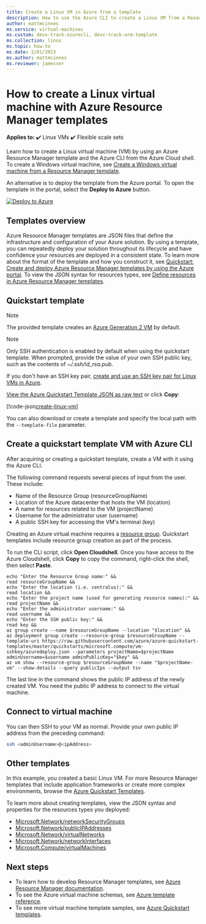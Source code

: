 ```yaml
---
title: Create a Linux VM in Azure from a template 
description: How to use the Azure CLI to create a Linux VM from a Resource Manager template
author: mattmcinnes
ms.service: virtual-machines
ms.custom: devx-track-azurecli, devx-track-arm-template
ms.collection: linux
ms.topic: how-to
ms.date: 2/01/2023
ms.author: mattmcinnes
ms.reviewer: jamesser
---
```

# How to create a Linux virtual machine with Azure Resource Manager templates

**Applies to:** :heavy_check_mark: Linux VMs :heavy_check_mark: Flexible scale sets 

Learn how to create a Linux virtual machine (VM) by using an Azure Resource Manager template and the Azure CLI from the Azure Cloud shell. To create a Windows virtual machine, see [Create a Windows virtual machine from a Resource Manager template](../windows/ps-template.md).

An alternative is to deploy the template from the Azure portal. To open the template in the portal, select the **Deploy to Azure** button.

[![Deploy to Azure](../../media/template-deployments/deploy-to-azure.png)](https://portal.azure.com/#create/Microsoft.Template/uri/https%3A%2F%2Fraw.githubusercontent.com%2FAzure%2Fazure-quickstart-templates%2Fmaster%2Fquickstarts%2Fmicrosoft.compute%2Fvm-sshkey%2Fazuredeploy.json)

## Templates overview

Azure Resource Manager templates are JSON files that define the infrastructure and configuration of your Azure solution. By using a template, you can repeatedly deploy your solution throughout its lifecycle and have confidence your resources are deployed in a consistent state. To learn more about the format of the template and how you construct it, see [Quickstart: Create and deploy Azure Resource Manager templates by using the Azure portal](../../azure-resource-manager/templates/quickstart-create-templates-use-the-portal.md). To view the JSON syntax for resources types, see [Define resources in Azure Resource Manager templates](/azure/templates/microsoft.compute/allversions).

## Quickstart template

>[!NOTE] 
> The provided template creates an [Azure Generation 2 VM](../generation-2.md) by default.

>[!NOTE]
> Only SSH authentication is enabled by default when using the quickstart template. When prompted, provide the value of your own SSH public key, such as the contents of *~/.ssh/id_rsa.pub*.
>
> If you don't have an SSH key pair, [create and use an SSH key pair for Linux VMs in Azure](mac-create-ssh-keys.md). 

[View the Azure Quickstart Template JSON as raw text]((https://raw.githubusercontent.com/Azure/azure-quickstart-templates/master/quickstarts/microsoft.compute/vm-sshkey/azuredeploy.json)) or click **Copy**:

[!code-json[create-linux-vm](~/quickstart-templates/quickstarts/microsoft.compute/vm-sshkey/azuredeploy.json)]

You can also download or create a template and specify the local path with the `--template-file` parameter.

## Create a quickstart template VM with Azure CLI

After acquiring or creating a quickstart template, create a VM with it using the Azure CLI. 

The following command requests several pieces of input from the user. These include:
- Name of the Resource Group (resourceGroupName)
- Location of the Azure datacenter that hosts the VM (location)
- A name for resources related to the VM (projectName)
- Username for the administrator user (username)
- A public SSH key for accessing the VM's terminal (key)

Creating an Azure virtual machine requires a [resource group](./../../azure-resource-manager/management/manage-resource-groups-portal.md). Quickstart templates include resource group creation as part of the process. 

To run the CLI script, click **Open Cloudshell**. Once you have access to the Azure Cloudshell, click **Copy** to copy the command, right-click the shell, then select **Paste**.

```azurecli-interactive
echo "Enter the Resource Group name:" &&
read resourceGroupName &&
echo "Enter the location (i.e. centralus):" &&
read location &&
echo "Enter the project name (used for generating resource names):" &&
read projectName &&
echo "Enter the administrator username:" &&
read username &&
echo "Enter the SSH public key:" &&
read key &&
az group create --name $resourceGroupName --location "$location" &&
az deployment group create --resource-group $resourceGroupName --template-uri https://raw.githubusercontent.com/azure/azure-quickstart-templates/master/quickstarts/microsoft.compute/vm-sshkey/azuredeploy.json --parameters projectName=$projectName adminUsername=$username adminPublicKey="$key" &&
az vm show --resource-group $resourceGroupName --name "$projectName-vm" --show-details --query publicIps --output tsv
```

The last line in the command shows the public IP address of the newly created VM. You need the public IP address to connect to the virtual machine. 

## Connect to virtual machine

You can then SSH to your VM as normal. Provide your own public IP address from the preceding command:

```bash
ssh <adminUsername>@<ipAddress>
```

## Other templates

In this example, you created a basic Linux VM. For more Resource Manager templates that include application frameworks or create more complex environments, browse the [Azure Quickstart Templates](https://azure.microsoft.com/resources/templates/?resourceType=Microsoft.Compute&pageNumber=1&sort=Popular).

To learn more about creating templates, view the JSON syntax and properties for the resources types you deployed:

- [Microsoft.Network/networkSecurityGroups](/azure/templates/microsoft.network/networksecuritygroups)
- [Microsoft.Network/publicIPAddresses](/azure/templates/microsoft.network/publicipaddresses)
- [Microsoft.Network/virtualNetworks](/azure/templates/microsoft.network/virtualnetworks)
- [Microsoft.Network/networkInterfaces](/azure/templates/microsoft.network/networkinterfaces)
- [Microsoft.Compute/virtualMachines](/azure/templates/microsoft.compute/virtualmachines)

## Next steps

- To learn how to develop Resource Manager templates, see [Azure Resource Manager documentation](../../azure-resource-manager/index.yml).
- To see the Azure virtual machine schemas, see [Azure template reference](/azure/templates/microsoft.compute/allversions).
- To see more virtual machine template samples, see [Azure Quickstart templates](https://azure.microsoft.com/resources/templates/?resourceType=Microsoft.Compute&pageNumber=1&sort=Popular).
